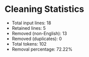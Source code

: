 # Cleaning Statistics
- Total input lines: 18
- Retained lines: 5
- Removed (non-English): 13
- Removed (duplicates): 0
- Total tokens: 102
- Removal percentage: 72.22%

